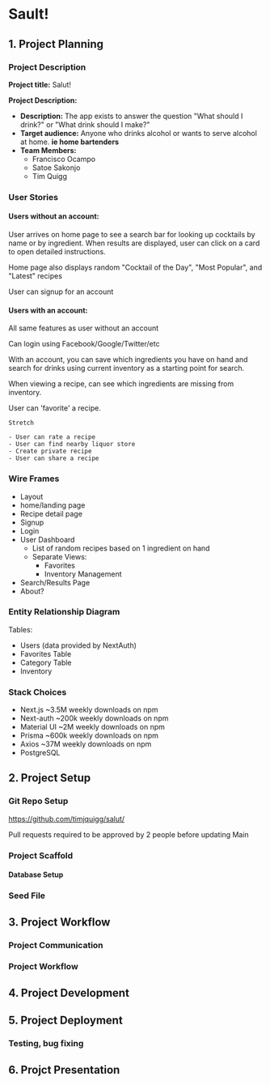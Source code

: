 # Sault!

## 1. Project Planning

### Project Description

**Project title:**
Salut!

**Project Description:**

- **Description:** The app exists to answer the question "What should I drink?" or "What drink should I make?"
- **Target audience:** Anyone who drinks alcohol or wants to serve alcohol at home. **ie home bartenders**
- **Team Members:**
  - Francisco Ocampo
  - Satoe Sakonjo
  - Tim Quigg

### User Stories

#### Users without an account:

User arrives on home page to see a search bar for looking up cocktails by name or by ingredient. When results are displayed, user can click on a card to open detailed instructions.

Home page also displays random "Cocktail of the Day", "Most Popular", and "Latest" recipes

User can signup for an account

#### Users with an account:

All same features as user without an account

Can login using Facebook/Google/Twitter/etc

With an account, you can save which ingredients you have on hand and search for drinks using current inventory as a starting point for search.

When viewing a recipe, can see which ingredients are missing from inventory.

User can 'favorite' a recipe.

    Stretch

    - User can rate a recipe
    - User can find nearby liquor store
    - Create private recipe
    - User can share a recipe

### Wire Frames

- Layout
- home/landing page
- Recipe detail page
- Signup
- Login
- User Dashboard
  - List of random recipes based on 1 ingredient on hand
  - Separate Views:
    - Favorites
    - Inventory Management
- Search/Results Page
- About?

### Entity Relationship Diagram

Tables:

- Users (data provided by NextAuth)
- Favorites Table
- Category Table
- Inventory

### Stack Choices

- Next.js ~3.5M weekly downloads on npm
- Next-auth ~200k weekly downloads on npm
- Material UI ~2M weekly downloads on npm
- Prisma ~600k weekly downloads on npm
- Axios ~37M weekly downloads on npm
- PostgreSQL

## 2. Project Setup

### Git Repo Setup

https://github.com/timjquigg/salut/

Pull requests required to be approved by 2 people before updating Main

### Project Scaffold

#### Database Setup

### Seed File

## 3. Project Workflow

### Project Communication

### Project Workflow

## 4. Project Development

## 5. Project Deployment

### Testing, bug fixing

## 6. Projct Presentation
